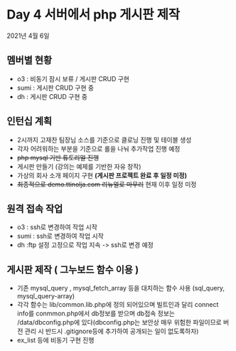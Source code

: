 # Day  4 서버에서 php 게시판 제작

2021년 4월 6일

## 멤버별 현황
 - o3 : 비동기 잠시 보류 / 게시판 CRUD 구현
 - sumi : 게시판 CRUD 구현 중
 - dh :  게시판 CRUD 구현 중

## 인턴십 계획
- 2시까지 고재찬 팀장님 소스를 기준으로 클로닝 진행 및 테이블 생성
- 각자 어려워하는 부분을 기준으로 롤을 나눠 추가작업 진행 예정
- ~~php mysql 기반 튜토리얼 진행~~
- 게시판 만들기 (강의는 예제를 기반한 자유 창작)
- 가상의 회사 소개 페이지 구현 **(게시판 프로젝트 완료 후 일정 미정)**
- ~~최종적으로 demo.ttinolja.com 리뉴얼로 마무리~~ 현재 이후 일정 미정


## 원격 접속 작업

- o3 : ssh로 변경하여 작업 시작
- sumi : ssh로 변경하여 작업 시작
- dh :ftp 설정 고정으로 작업 지속 -> ssh로 변경 예정

## 게시판 제작 ( 그누보드 함수 이용 )

- 기존 mysql_query , mysql_fetch_array 등을 대치하는 함수 사용 (sql_query, mysql_query-array)
- 각각 함수는 lib/common.lib.php에 정의 되어있으며 빌트인과 달리 connect info를 conmmon.php에서 db정보를 받으며 db접속 정보는 /data/dbconfig.php에 있다(dbconfig.php는 보안상 매우 위험한 파일이므로 버전 관리 시 반드시 .gitignore등에 추가하여 공개되는 일이 없도록하자)
- ex_list 등에 비동기 구현 진행